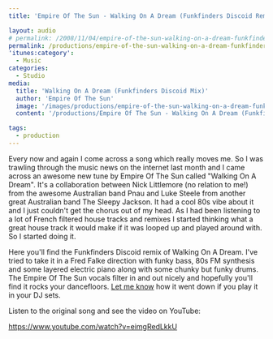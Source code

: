 ```yaml
---
title: 'Empire Of The Sun - Walking On A Dream (Funkfinders Discoid Remix)'

layout: audio
# permalink: /2008/11/04/empire-of-the-sun-walking-on-a-dream-funkfinders-discoid-remix/
permalink: /productions/empire-of-the-sun-walking-on-a-dream-funkfinders-discoid-remix/
'itunes:category':
  - Music
categories:
  - Studio
media:
  title: 'Walking On A Dream (Funkfinders Discoid Mix)'
  author: 'Empire Of The Sun'
  image: '/images/productions/empire-of-the-sun-walking-on-a-dream-funkfinders-discoid-remix.jpg'
  content: '/productions/Empire Of The Sun - Walking On A Dream (Funkfinders Discoid Remix).mp3'

tags:
  - production
---
```


Every now and again I come across a song which really moves me. So I was trawling through the music news on the internet last month and I came across an awesome new tune by Empire Of The Sun called "Walking On A Dream". It's a collaboration between Nick Littlemore (no relation to me!) from the awesome Australian band Pnau and Luke Steele from another great Australian band The Sleepy Jackson. It had a cool 80s vibe about it and I just couldn't get the chorus out of my head. As I had been listening to a lot of French filtered house tracks and remixes I started thinking what a great house track it would make if it was looped up and played around with. So I started doing it.

Here you'll find the Funkfinders Discoid remix of Walking On A Dream. I've tried to take it in a Fred Falke direction with funky bass, 80s FM synthesis and some layered electric piano along with some chunky but funky drums. The Empire Of The Sun vocals filter in and out nicely and hopefully you'll find it rocks your dancefloors. [Let me know](/contact) how it went down if you play it in your DJ sets.

Listen to the original song and see the video on YouTube:

https://www.youtube.com/watch?v=eimgRedLkkU
